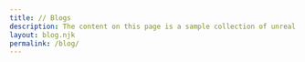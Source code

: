 ```yaml
---
title: // Blogs
description: The content on this page is a sample collection of unreal blog posts. They are used for demonstration purposes only.
layout: blog.njk
permalink: /blog/
---
```

